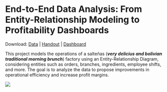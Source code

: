 # End-to-End Data Analysis: From Entity-Relationship Modeling to Profitability Dashboards

Download: [Data](00_ER_DATABASE_STRUCTURE/SALTEÑAS_FACTORY.png) | [Handout](https://github.com/GaMicNa/RETAIL-E-COMMERCE-LOYALTY/blob/master/05_PDF/00_RETAIL%20E-COMERCE%20LOYALTY_.pdf) | [Dashboard](https://public.tableau.com/views/salteas_factory/Home?:language=en-US&:sid=&:redirect=auth&:display_count=n&:origin=viz_share_link)

This project models the operations of a salteñas (***very delicius and bolivian traditional morning brunch***) factory using an Entity-Relationship Diagram, considering entities such as orders, branches, ingredients, employee shifts, and more. The goal is to analyze the data to propose improvements in operational efficiency and increase profit margins.




<img src="04_IMAGES/Salteñas.png"/>
